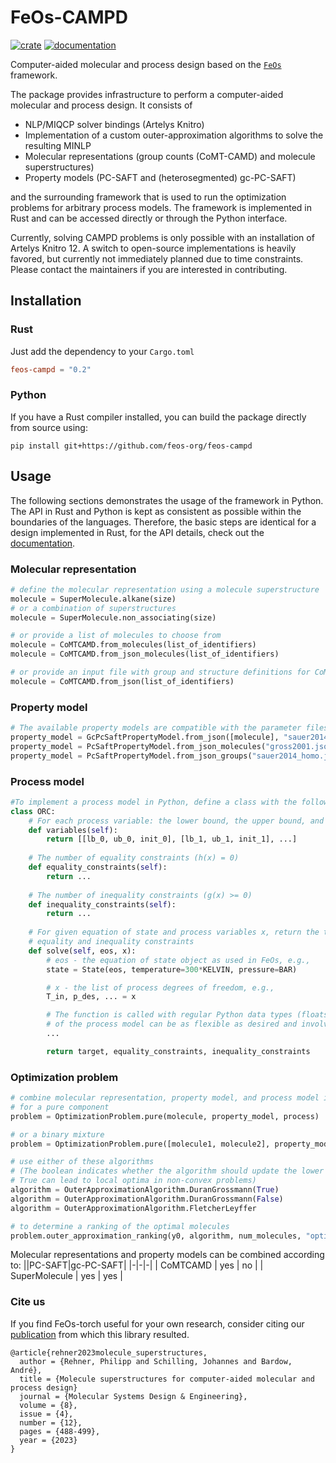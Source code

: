 # FeOs-CAMPD

[![crate](https://img.shields.io/crates/v/feos-campd.svg)](https://crates.io/crates/feos-campd)
[![documentation](https://docs.rs/feos-campd/badge.svg)](https://docs.rs/feos-campd)

Computer-aided molecular and process design based on the [`FeOs`](https://github.com/feos-org/feos) framework.

The package provides infrastructure to perform a computer-aided molecular and process design. It consists of
- NLP/MIQCP solver bindings (Artelys Knitro)
- Implementation of a custom outer-approximation algorithms to solve the resulting MINLP
- Molecular representations (group counts (CoMT-CAMD) and molecule superstructures)
- Property models (PC-SAFT and (heterosegmented) gc-PC-SAFT)

and the surrounding framework that is used to run the optimization problems for arbitrary process models. The framework is implemented in Rust and can be accessed directly or through the Python interface.

Currently, solving CAMPD problems is only possible with an installation of Artelys Knitro 12. A switch to open-source implementations is heavily favored, but currently not immediately planned due to time constraints. Please contact the maintainers if you are interested in contributing.

## Installation
### Rust
Just add the dependency to your `Cargo.toml`
```toml
feos-campd = "0.2"
```

### Python
If you have a Rust compiler installed, you can build the package directly from source using:
```
pip install git+https://github.com/feos-org/feos-campd
```

## Usage
The following sections demonstrates the usage of the framework in Python. The API in Rust and Python is kept as consistent as possible within the boundaries of the languages. Therefore, the basic steps are identical for a design implemented in Rust, for the API details, check out the [documentation](https://docs.rs/feos-campd).

### Molecular representation
```python
# define the molecular representation using a molecule superstructure
molecule = SuperMolecule.alkane(size)
# or a combination of superstructures
molecule = SuperMolecule.non_associating(size)

# or provide a list of molecules to choose from
molecule = CoMTCAMD.from_molecules(list_of_identifiers)
molecule = CoMTCAMD.from_json_molecules(list_of_identifiers)

# or provide an input file with group and structure definitions for CoMT-CAMD
molecule = CoMTCAMD.from_json(list_of_identifiers)
```
### Property model
```python
# The available property models are compatible with the parameter files in FeOs
property_model = GcPcSaftPropertyModel.from_json([molecule], "sauer2014_hetero.json", "joback1987.json")
property_model = PcSaftPropertyModel.from_json_molecules("gross2001.json", "poling2000.json")
property_model = PcSaftPropertyModel.from_json_groups("sauer2014_homo.json", "joback1987.json")
```
### Process model
```python
#To implement a process model in Python, define a class with the following methods:
class ORC:
    # For each process variable: the lower bound, the upper bound, and the initial value
    def variables(self):
        return [[lb_0, ub_0, init_0], [lb_1, ub_1, init_1], ...]
    
    # The number of equality constraints (h(x) = 0)
    def equality_constraints(self):
        return ...
    
    # The number of inequality constraints (g(x) >= 0)
    def inequality_constraints(self):
        return ...
        
    # For given equation of state and process variables x, return the target, and the values of
    # equality and inequality constraints
    def solve(self, eos, x):
        # eos - the equation of state object as used in FeOs, e.g.,
        state = State(eos, temperature=300*KELVIN, pressure=BAR)

        # x - the list of process degrees of freedom, e.g.,
        T_in, p_des, ... = x

        # The function is called with regular Python data types (floats), so the implementation
        # of the process model can be as flexible as desired and involve external function calls
        ...

        return target, equality_constraints, inequality_constraints

```
### Optimization problem
```python
# combine molecular representation, property model, and process model in an optimization problem
# for a pure component
problem = OptimizationProblem.pure(molecule, property_model, process)

# or a binary mixture
problem = OptimizationProblem.pure([molecule1, molecule2], property_model, process)

# use either of these algorithms
# (The boolean indicates whether the algorithm should update the lower bound of the outer approximation
# True can lead to local optima in non-convex problems)
algorithm = OuterApproximationAlgorithm.DuranGrossmann(True)
algorithm = OuterApproximationAlgorithm.DuranGrossmann(False)
algorithm = OuterApproximationAlgorithm.FletcherLeyffer

# to determine a ranking of the optimal molecules
problem.outer_approximation_ranking(y0, algorithm, num_molecules, "options_NLP.opt", "options_MILP.opt")
```

Molecular representations and property models can be combined according to:
||PC-SAFT|gc-PC-SAFT|
|-|-|-|
| CoMTCAMD | yes | no |
| SuperMolecule | yes | yes |

### Cite us
If you find FeOs-torch useful for your own research, consider citing our [publication](https://pubs.rsc.org/en/content/articlelanding/2023/me/d2me00230b) from which this library resulted.
```
@article{rehner2023molecule_superstructures,
  author = {Rehner, Philipp and Schilling, Johannes and Bardow, André},
  title = {Molecule superstructures for computer-aided molecular and process design}
  journal = {Molecular Systems Design & Engineering},
  volume = {8},
  issue = {4},
  number = {12},
  pages = {488-499},
  year = {2023}
}
```
